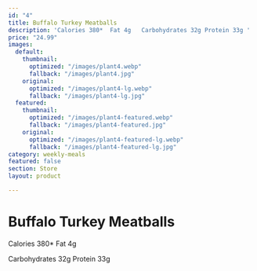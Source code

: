 ```yaml
---
id: "4"
title: Buffalo Turkey Meatballs
description: 'Calories 380*  Fat 4g   Carbohydrates 32g Protein 33g '
price: "24.99"
images:
  default:
    thumbnail:
      optimized: "/images/plant4.webp"
      fallback: "/images/plant4.jpg"
    original:
      optimized: "/images/plant4-lg.webp"
      fallback: "/images/plant4-lg.jpg"
  featured:
    thumbnail:
      optimized: "/images/plant4-featured.webp"
      fallback: "/images/plant4-featured.jpg"
    original:
      optimized: "/images/plant4-featured-lg.webp"
      fallback: "/images/plant4-featured-lg.jpg"
category: weekly-meals
featured: false
section: Store
layout: product

---
```

# Buffalo Turkey Meatballs

Calories 380*  Fat 4g 

Carbohydrates 32g Protein 33g 